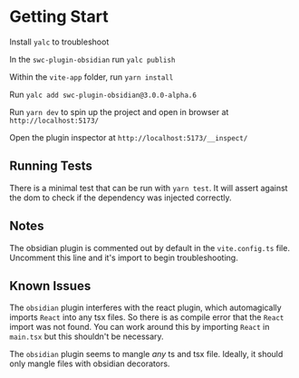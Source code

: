 # Getting Start

Install `yalc` to troubleshoot

In the `swc-plugin-obsidian` run `yalc publish`

Within the `vite-app` folder, run `yarn install`

Run `yalc add swc-plugin-obsidian@3.0.0-alpha.6`

Run `yarn dev` to spin up the project and open in browser at `http://localhost:5173/`

Open the plugin inspector at `http://localhost:5173/__inspect/`

## Running Tests

There is a minimal test that can be run with `yarn test`. It will assert against the dom to check if the dependency was injected correctly.

## Notes

The obsidian plugin is commented out by default in the `vite.config.ts` file.
Uncomment this line and it's import to begin troubleshooting.

## Known Issues

The `obsidian` plugin interferes with the react plugin, which automagically imports `React` into any tsx files. So there is as compile error that the `React` import was not found. You can work around this by importing `React` in `main.tsx` but this shouldn't be necessary.

The `obsidian` plugin seems to mangle _any_ ts and tsx file. Ideally, it should only mangle files with obsidian decorators.
